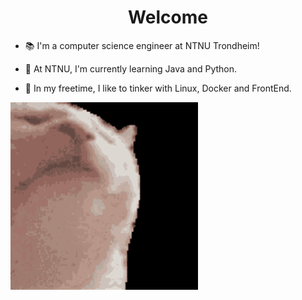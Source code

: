 
<h1 align="center">Welcome</h1>


- 📚 I'm a computer science engineer at NTNU Trondheim!

- 🏫 At NTNU, I'm currently learning Java and Python.

- 👯 In my freetime, I like to tinker with Linux, Docker and FrontEnd.

<img src="./cat.gif" alt="Intro" width="300"/>

<!--
**phillipdyb/phillipdyb** is a ✨ _special_ ✨ repository because its `README.md` (this file) appears on your GitHub profile.

Here are some ideas to get you started:

- 📚 I'm a computer science engineer at NTNU Trondheim!
- 🏫 At NTNU, I'm currently learning Java and Python.
- 👯 In my freetime, I like to tinker with Linux, Docker and FrontEnd.

Insert GIF

